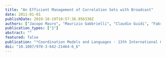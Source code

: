 ```yaml
---
title: "An Efficient Management of Correlation Sets with Broadcast"
date: 2011-01-01
publishDate: 2019-10-19T10:57:36.956330Z
authors: ["Jacopo Mauro", "Maurizio Gabbrielli", "Claudio Guidi", "Fabrizio Montesi"]
publication_types: ["1"]
abstract: ""
featured: false
publication: "*Coordination Models and Languages - 13th International Conference, COORDINATION 2011, Reykjavik, Iceland, June 6-9, 2011. Proceedings*"
doi: "10.1007/978-3-642-21464-6_6"
---
```


